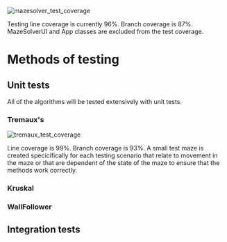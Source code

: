 ![mazesolver_test_coverage](https://user-images.githubusercontent.com/52420413/173283016-7ef32725-2283-43f7-b9de-0add29f33a3b.png)


Testing line coverage is currently 96%. Branch coverage is 87%. MazeSolverUI and App classes are excluded from the test coverage. 

# Methods of testing
## Unit tests
All of the algorithms will be tested extensively with unit tests.

### Tremaux's

![tremaux_test_coverage](https://user-images.githubusercontent.com/52420413/173281701-72aa30f9-0cf2-47ec-9d14-e41e8d8d59a4.png)

Line coverage is 99%. Branch coverage is 93%. A small test maze is created specicifically for each testing scenario that relate to movement in the maze or that are dependent of the state of the maze to ensure that the methods work correctly. 

### Kruskal

### WallFollower

## Integration tests
